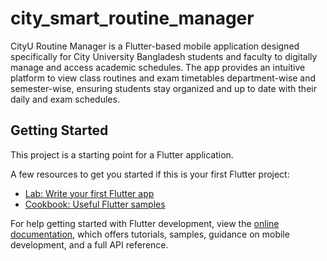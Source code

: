 # city_smart_routine_manager

CityU Routine Manager is a Flutter-based mobile application designed specifically for City University Bangladesh students and faculty to digitally manage and access academic schedules. The app provides an intuitive platform to view class routines and exam timetables department-wise and semester-wise, ensuring students stay organized and up to date with their daily and exam schedules.

## Getting Started

This project is a starting point for a Flutter application.

A few resources to get you started if this is your first Flutter project:

- [Lab: Write your first Flutter app](https://docs.flutter.dev/get-started/codelab)
- [Cookbook: Useful Flutter samples](https://docs.flutter.dev/cookbook)

For help getting started with Flutter development, view the
[online documentation](https://docs.flutter.dev/), which offers tutorials,
samples, guidance on mobile development, and a full API reference.
